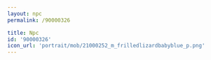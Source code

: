 ```yaml
---
layout: npc
permalink: /90000326

title: Npc
id: '90000326'
icon_url: 'portrait/mob/21000252_m_frilledlizardbabyblue_p.png'
---
```

